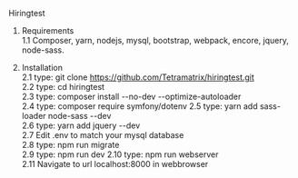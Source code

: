 Hiringtest  
   
1. Requirements  
1.1 Composer, yarn, nodejs, mysql, bootstrap, webpack, encore, jquery, node-sass.    
  
2. Installation      
2.1 type: git clone https://github.com/Tetramatrix/hiringtest.git  
2.2 type: cd hiringtest  
2.3 type: composer install --no-dev --optimize-autoloader  
2.4 type: composer require symfony/dotenv
2.5 type: yarn add sass-loader node-sass --dev  
2.6 type: yarn add jquery --dev  
2.7 Edit .env to match your mysql database  
2.8 type: npm run migrate  
2.9 type: npm run dev
2.10 type: npm run webserver  
2.11 Navigate to url localhost:8000 in webbrowser  




